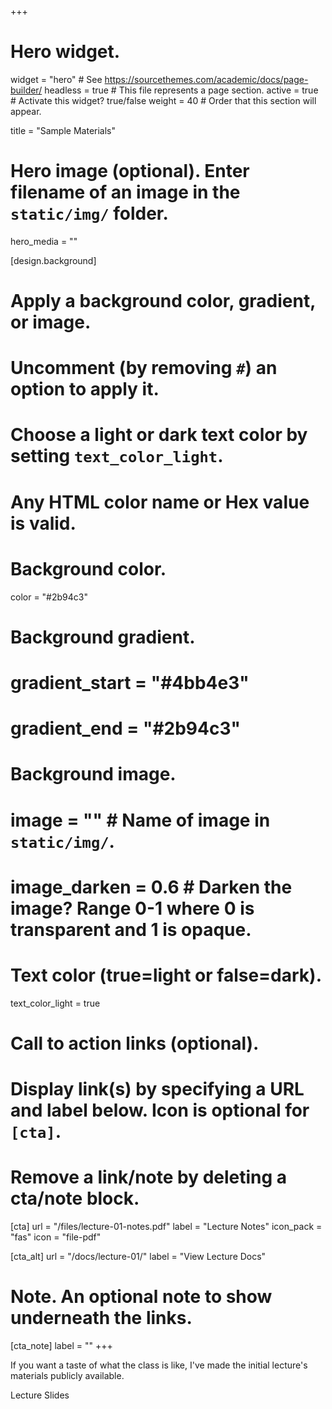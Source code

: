 +++
# Hero widget.
widget = "hero"  # See https://sourcethemes.com/academic/docs/page-builder/
headless = true  # This file represents a page section.
active = true  # Activate this widget? true/false
weight = 40  # Order that this section will appear.

title = "Sample Materials"

# Hero image (optional). Enter filename of an image in the `static/img/` folder.
hero_media = ""

[design.background]
  # Apply a background color, gradient, or image.
  #   Uncomment (by removing `#`) an option to apply it.
  #   Choose a light or dark text color by setting `text_color_light`.
  #   Any HTML color name or Hex value is valid.

  # Background color.
  color = "#2b94c3"
  
  # Background gradient.
  # gradient_start = "#4bb4e3"
  # gradient_end = "#2b94c3"
  
  # Background image.
  # image = ""  # Name of image in `static/img/`.
  # image_darken = 0.6  # Darken the image? Range 0-1 where 0 is transparent and 1 is opaque.

  # Text color (true=light or false=dark).
  text_color_light = true

# Call to action links (optional).
#   Display link(s) by specifying a URL and label below. Icon is optional for `[cta]`.
#   Remove a link/note by deleting a cta/note block.
[cta]
  url = "/files/lecture-01-notes.pdf"
  label = "Lecture Notes"
  icon_pack = "fas"
  icon = "file-pdf"
  
[cta_alt]
  url = "/docs/lecture-01/"
  label = "View Lecture Docs"

# Note. An optional note to show underneath the links.
[cta_note]
  label = ""
+++

If you want a taste of what the class is like, I've made the initial lecture's materials publicly available.

<p class="cta-btns">
      <a href="https://speakerdeck.com/chrisprener/intro-to-sociology-lecture-01-course-introduction" target="_blank" rel="noopener" style="text-decoration: none" class="btn btn-light btn-lg"><i class="fas fa-file-powerpoint pr-1" aria-hidden="true"></i>Lecture Slides</a>
    </p>